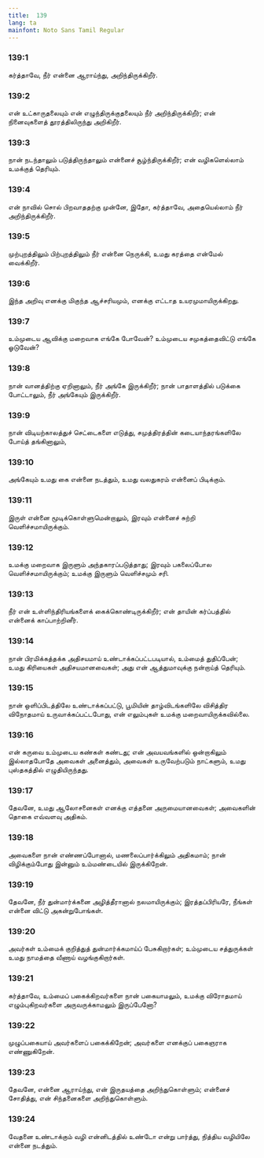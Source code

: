 ```yaml
---
title:  139
lang: ta
mainfont: Noto Sans Tamil Regular
---
```


###  139:1

கர்த்தாவே, நீர் என்னை ஆராய்ந்து, அறிந்திருக்கிறீர்.

###  139:2

என் உட்காருதலையும் என் எழுந்திருக்குதலையும் நீர் அறிந்திருக்கிறீர்; என் நினைவுகளைத் தூரத்திலிருந்து அறிகிறீர்.

###  139:3

நான் நடந்தாலும் படுத்திருந்தாலும் என்னைச் சூழ்ந்திருக்கிறீர்; என் வழிகளெல்லாம் உமக்குத் தெரியும்.

###  139:4

என் நாவில் சொல் பிறவாததற்கு முன்னே, இதோ, கர்த்தாவே, அதையெல்லாம் நீர் அறிந்திருக்கிறீர்.

###  139:5

முற்புறத்திலும் பிற்புறத்திலும் நீர் என்னை நெருக்கி, உமது கரத்தை என்மேல் வைக்கிறீர்.

###  139:6

இந்த அறிவு எனக்கு மிகுந்த ஆச்சரியமும், எனக்கு எட்டாத உயரமுமாயிருக்கிறது.

###  139:7

உம்முடைய ஆவிக்கு மறைவாக எங்கே போவேன்? உம்முடைய சமுகத்தைவிட்டு எங்கே ஓடுவேன்?

###  139:8

நான் வானத்திற்கு ஏறினாலும், நீர் அங்கே இருக்கிறீர்; நான் பாதாளத்தில் படுக்கை போட்டாலும், நீர் அங்கேயும் இருக்கிறீர்.

###  139:9

நான் விடியற்காலத்துச் செட்டைகளை எடுத்து, சமுத்திரத்தின் கடையாந்தரங்களிலே போய்த் தங்கினாலும்,

###  139:10

அங்கேயும் உமது கை என்னை நடத்தும், உமது வலதுகரம் என்னைப் பிடிக்கும்.

###  139:11

இருள் என்னை மூடிக்கொள்ளுமென்றாலும், இரவும் என்னைச் சுற்றி வெளிச்சமாயிருக்கும்.

###  139:12

உமக்கு மறைவாக இருளும் அந்தகாரப்படுத்தாது; இரவும் பகலைப்போல வெளிச்சமாயிருக்கும்; உமக்கு இருளும் வெளிச்சமும் சரி.

###  139:13

நீர் என் உள்ளிந்திரியங்களைக் கைக்கொண்டிருக்கிறீர்; என் தாயின் கர்ப்பத்தில் என்னைக் காப்பாற்றினீர்.

###  139:14

நான் பிரமிக்கத்தக்க அதிசயமாய் உண்டாக்கப்பட்டபடியால், உம்மைத் துதிப்பேன்; உமது கிரியைகள் அதிசயமானவைகள்; அது என் ஆத்துமாவுக்கு நன்றாய்த் தெரியும்.

###  139:15

நான் ஒளிப்பிடத்திலே உண்டாக்கப்பட்டு, பூமியின் தாழ்விடங்களிலே விசித்திர விநோதமாய் உருவாக்கப்பட்டபோது, என் எலும்புகள் உமக்கு மறைவாயிருக்கவில்லை.

###  139:16

என் கருவை உம்முடைய கண்கள் கண்டது; என் அவயவங்களில் ஒன்றாகிலும் இல்லாதபோதே அவைகள் அனைத்தும், அவைகள் உருவேற்படும் நாட்களும், உமது புஸ்தகத்தில் எழுதியிருந்தது.

###  139:17

தேவனே, உமது ஆலோசனைகள் எனக்கு எத்தனை அருமையானவைகள்; அவைகளின் தொகை எவ்வளவு அதிகம்.

###  139:18

அவைகளை நான் எண்ணப்போனால், மணலைப்பார்க்கிலும் அதிகமாம்; நான் விழிக்கும்போது இன்னும் உம்மண்டையில் இருக்கிறேன்.

###  139:19

தேவனே, நீர் துன்மார்க்கனை அழித்தீரானால் நலமாயிருக்கும்; இரத்தப்பிரியரே, நீங்கள் என்னை விட்டு அகன்றுபோங்கள்.

###  139:20

அவர்கள் உம்மைக் குறித்துத் துன்மார்க்கமாய்ப் பேசுகிறார்கள்; உம்முடைய சத்துருக்கள் உமது நாமத்தை வீணாய் வழங்குகிறார்கள்.

###  139:21

கர்த்தாவே, உம்மைப் பகைக்கிறவர்களை நான் பகையாமலும், உமக்கு விரோதமாய் எழும்புகிறவர்களை அருவருக்காமலும் இருப்பேனோ?

###  139:22

முழுப்பகையாய் அவர்களைப் பகைக்கிறேன்; அவர்களை எனக்குப் பகைஞராக எண்ணுகிறேன்.

###  139:23

தேவனே, என்னை ஆராய்ந்து, என் இருதயத்தை அறிந்துகொள்ளும்; என்னைச் சோதித்து, என் சிந்தனைகளை அறிந்துகொள்ளும்.

###  139:24

வேதனை உண்டாக்கும் வழி என்னிடத்தில் உண்டோ என்று பார்த்து, நித்திய வழியிலே என்னை நடத்தும்.

